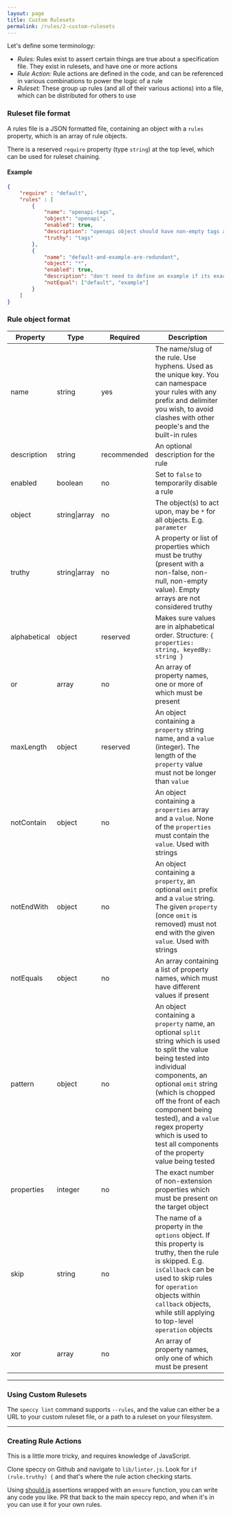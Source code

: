 ```yaml
---
layout: page
title: Custom Rulesets
permalink: /rules/2-custom-rulesets
---
```


Let's define some terminology:

- *Rules:* Rules exist to assert certain things are true about a specification file. They exist in rulesets, and have one or more actions
- *Rule Action:* Rule actions are defined in the code, and can be referenced in various combinations to power the logic of a rule
- *Ruleset:* These group up rules (and all of their various actions) into a file, which can be distributed for others to use

### Ruleset file format

A rules file is a JSON formatted file, containing an object with a `rules` property, which is an array of rule objects.

There is a reserved `require` property (type `string`) at the top level, which can be used for ruleset chaining.

#### Example

```json
{
    "require" : "default",
    "rules" : [
        {
            "name": "openapi-tags",
            "object": "openapi",
            "enabled": true,
            "description": "openapi object should have non-empty tags array",
            "truthy": "tags"
        },
        {
            "name": "default-and-example-are-redundant",
            "object": "*",
            "enabled": true,
            "description": "don't need to define an example if its exactly the same as your default",
            "notEqual": ["default", "example"]
        }
    ]
}
```

### Rule object format

|Property|Type|Required|Description|
|---|---|---|---|
|name|string|yes|The name/slug of the rule. Use hyphens. Used as the unique key. You can namespace your rules with any prefix and delimiter you wish, to avoid clashes with other people's and the built-in rules|
|description|string|recommended|An optional description for the rule|
|enabled|boolean|no|Set to `false` to temporarily disable a rule|
|object|string\|array|no|The object(s) to act upon, may be `*` for all objects. E.g. `parameter`|
|truthy|string\|array|no|A property or list of properties which must be truthy (present with a non-false, non-null, non-empty value). Empty arrays are not considered truthy|
|alphabetical|object|reserved|Makes sure values are in alphabetical order. Structure: `{ properties: string, keyedBy: string }`|
|or|array|no|An array of property names, one or more of which must be present|
|maxLength|object|reserved|An object containing a `property` string name, and a `value` (integer). The length of the `property` value must not be longer than `value`|
|notContain|object|no|An object containing a `properties` array and a `value`. None of the `properties` must contain the `value`. Used with strings|
|notEndWith|object|no|An object containing a `property`, an optional `omit` prefix and a `value` string. The given `property` (once `omit` is removed) must not end with the given `value`. Used with strings|
|notEquals|object|no|An array containing a list of property names, which must have different values if present|
|pattern|object|no|An object containing a `property` name, an optional `split` string which is used to split the value being tested into individual components, an optional `omit` string (which is chopped off the front of each component being tested), and a `value` regex property which is used to test all components of the property value being tested|
|properties|integer|no|The exact number of non-extension properties which must be present on the target object|
|skip|string|no|The name of a property in the `options` object. If this property is truthy, then the rule is skipped. E.g. `isCallback` can be used to skip rules for `operation` objects within `callback` objects, while still applying to top-level `operation` objects|
|xor|array|no|An array of property names, only one of which must be present|

<hr>

### Using Custom Rulesets

The `speccy lint` command supports `--rules`, and the value can either be a URL to your custom ruleset file, or a path to a ruleset on your filesystem.

<hr>

### Creating Rule Actions

This is a little more tricky, and requires knowledge of JavaScript.

Clone speccy on Github and navigate to `lib/linter.js`. Look for `if (rule.truthy) {` and that's where the rule action checking starts.

Using [should.js](https://shouldjs.github.io/) assertions wrapped with an `ensure` function, you can write any code you like. PR that back to the main speccy repo, and when it's in you can use it for your own rules.
